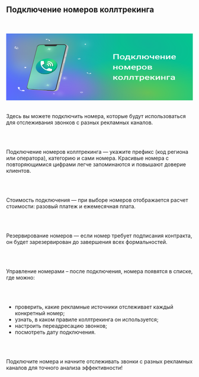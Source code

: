 ## Подключение номеров коллтрекинга

<br>
<br>

<img src="ConnectingNumbers.svg" alt="" width="100%" height="180px"/>

<br>
<br>

Здесь вы можете подключить номера, которые будут использоваться для отслеживания звонков с разных рекламных каналов.

<br>
<br>

Подключение номеров коллтрекинга — укажите префикс (код региона или оператора), категорию и сами номера. Красивые номера с повторяющимися цифрами легче запоминаются и повышают доверие клиентов.

<br>
<br>

Стоимость подключения — при выборе номеров отображается расчет стоимости: разовый платеж и ежемесячная плата.

<br>
<br>

Резервирование номеров — если номер требует подписания контракта, он будет зарезервирован до завершения всех формальностей.

<br>
<br>

Управление номерами – после подключения, номера появятся в списке, где можно:

<br>
<br>

- проверить, какие рекламные источники отслеживает каждый конкретный номер;
- узнать, в каком правиле коллтрекинга он используется;
- настроить переадресацию звонков;
- посмотреть дату подключения.

<br>
<br>

Подключите номера и начните отслеживать звонки с разных рекламных каналов для точного анализа эффективности!